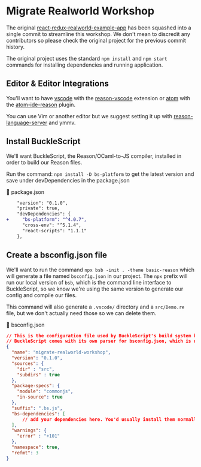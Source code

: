 # Migrate Realworld Workshop

The original [react-redux-realworld-example-app](https://github.com/gothinkster/react-redux-realworld-example-app) has been squashed into a single commit to streamline this workshop. We don't mean to discredit any contributors so please check the original project for the previous commit history.

The original project uses the standard `npm install` and `npm start` commands for installing dependencies and running application.


## Editor & Editor Integrations

You'll want to have [vscode](https://code.visualstudio.com/) with the [reason-vscode](https://marketplace.visualstudio.com/items?itemName=jaredly.reason-vscode) extension or [atom](https://atom.io/) with the [atom-ide-reason](https://github.com/reasonml-editor/atom-ide-reason) plugin.

You can use Vim or another editor but we suggest setting it up with [reason-language-server](https://github.com/jaredly/reason-language-server) and ymmv.


## Install BuckleScript

We'll want BuckleScript, the Reason/OCaml-to-JS compiler, installed in order to build our Reason files.

Run the command: `npm install -D bs-platform` to get the latest version and save under devDependencies in the package.json

📄 package.json
```diff
    "version": "0.1.0",
    "private": true,
    "devDependencies": {
+     "bs-platform": "^4.0.7",
      "cross-env": "^5.1.4",
      "react-scripts": "1.1.1"
    },

```
## Create a bsconfig.json file

We'll want to run the command `npx bsb -init . -theme basic-reason` which will generate a file named `bsconfig.json` in our project. The `npx` prefix will run our local version of `bsb`, which is the command line interface to BuckleScript, so we know we're using the same version to generate our config and compile our files.

This command will also generate a `.vscode/` directory and a `src/Demo.re` file, but we don't actually need those so we can delete them.

📄 bsconfig.json
```json
// This is the configuration file used by BuckleScript's build system bsb. Its documentation lives here: http://bucklescript.github.io/bucklescript/docson/#build-schema.json
// BuckleScript comes with its own parser for bsconfig.json, which is normal JSON, with the extra support of comments and trailing commas.
{
  "name": "migrate-realworld-workshop",
  "version": "0.1.0",
  "sources": {
    "dir" : "src",
    "subdirs" : true
  },
  "package-specs": {
    "module": "commonjs",
    "in-source": true
  },
  "suffix": ".bs.js",
  "bs-dependencies": [
      // add your dependencies here. You'd usually install them normally through `npm install my-dependency`. If my-dependency has a bsconfig.json too, then everything will work seamlessly.
  ],
  "warnings": {
    "error" : "+101"
  },
  "namespace": true,
  "refmt": 3
}

```